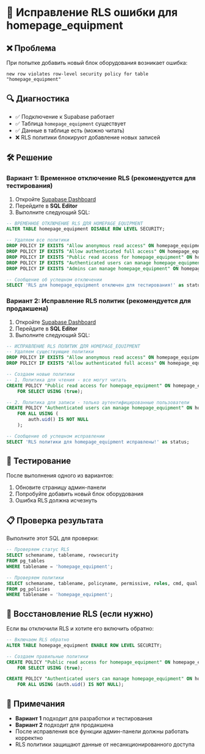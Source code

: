 # 🔧 Исправление RLS ошибки для homepage_equipment

## ❌ Проблема
При попытке добавить новый блок оборудования возникает ошибка:
```
new row violates row-level security policy for table "homepage_equipment"
```

## 🔍 Диагностика
- ✅ Подключение к Supabase работает
- ✅ Таблица `homepage_equipment` существует
- ✅ Данные в таблице есть (можно читать)
- ❌ RLS политики блокируют добавление новых записей

## 🛠️ Решение

### Вариант 1: Временное отключение RLS (рекомендуется для тестирования)

1. Откройте [Supabase Dashboard](https://supabase.com/dashboard/project/zbykhdjqrtqftfitbvbt/sql)
2. Перейдите в **SQL Editor**
3. Выполните следующий SQL:

```sql
-- ВРЕМЕННОЕ ОТКЛЮЧЕНИЕ RLS ДЛЯ HOMEPAGE_EQUIPMENT
ALTER TABLE homepage_equipment DISABLE ROW LEVEL SECURITY;

-- Удаляем все политики
DROP POLICY IF EXISTS "Allow anonymous read access" ON homepage_equipment;
DROP POLICY IF EXISTS "Allow authenticated full access" ON homepage_equipment;
DROP POLICY IF EXISTS "Public read access for homepage_equipment" ON homepage_equipment;
DROP POLICY IF EXISTS "Authenticated users can manage homepage_equipment" ON homepage_equipment;
DROP POLICY IF EXISTS "Admins can manage homepage_equipment" ON homepage_equipment;

-- Сообщение об успешном отключении
SELECT 'RLS для homepage_equipment отключен для тестирования!' as status;
```

### Вариант 2: Исправление RLS политик (рекомендуется для продакшена)

1. Откройте [Supabase Dashboard](https://supabase.com/dashboard/project/zbykhdjqrtqftfitbvbt/sql)
2. Перейдите в **SQL Editor**
3. Выполните следующий SQL:

```sql
-- ИСПРАВЛЕНИЕ RLS ПОЛИТИК ДЛЯ HOMEPAGE_EQUIPMENT
-- Удаляем существующие политики
DROP POLICY IF EXISTS "Allow anonymous read access" ON homepage_equipment;
DROP POLICY IF EXISTS "Allow authenticated full access" ON homepage_equipment;

-- Создаем новые политики
-- 1. Политика для чтения - все могут читать
CREATE POLICY "Public read access for homepage_equipment" ON homepage_equipment
    FOR SELECT USING (true);

-- 2. Политика для записи - только аутентифицированные пользователи
CREATE POLICY "Authenticated users can manage homepage_equipment" ON homepage_equipment
    FOR ALL USING (
        auth.uid() IS NOT NULL
    );

-- Сообщение об успешном исправлении
SELECT 'RLS политики для homepage_equipment исправлены!' as status;
```

## 🧪 Тестирование

После выполнения одного из вариантов:

1. Обновите страницу админ-панели
2. Попробуйте добавить новый блок оборудования
3. Ошибка RLS должна исчезнуть

## 📋 Проверка результата

Выполните этот SQL для проверки:

```sql
-- Проверяем статус RLS
SELECT schemaname, tablename, rowsecurity 
FROM pg_tables 
WHERE tablename = 'homepage_equipment';

-- Проверяем политики
SELECT schemaname, tablename, policyname, permissive, roles, cmd, qual 
FROM pg_policies 
WHERE tablename = 'homepage_equipment';
```

## 🔄 Восстановление RLS (если нужно)

Если вы отключили RLS и хотите его включить обратно:

```sql
-- Включаем RLS обратно
ALTER TABLE homepage_equipment ENABLE ROW LEVEL SECURITY;

-- Создаем правильные политики
CREATE POLICY "Public read access for homepage_equipment" ON homepage_equipment
    FOR SELECT USING (true);

CREATE POLICY "Authenticated users can manage homepage_equipment" ON homepage_equipment
    FOR ALL USING (auth.uid() IS NOT NULL);
```

## 📝 Примечания

- **Вариант 1** подходит для разработки и тестирования
- **Вариант 2** подходит для продакшена
- После исправления все функции админ-панели должны работать корректно
- RLS политики защищают данные от несанкционированного доступа
